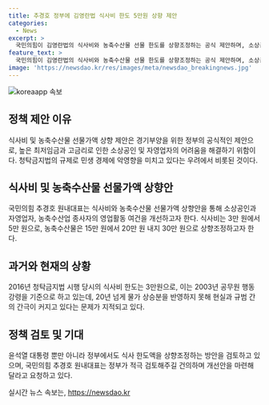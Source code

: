 ```yaml
---
title: 추경호 정부에 김영란법 식사비 한도 5만원 상향 제안
categories:
  - News
excerpt: >
  국민의힘이 김영란법의 식사비와 농축수산물 선물 한도를 상향조정하는 공식 제안하며, 소상공인과 자영업자의 어려움을 언급했다. 내수 소비와 경제 활성화를 위해 식사비를 3만 원에서 5만 원, 농축수산물은 15만 원에서 20~30만 원 수준으로 높이자고 주장하며, 지금의 규제가 민생활력을 떨어뜨릴 우려를 제기했다. 또한, 20여 년간 물가 상승 반영이 없었던 것을 지적하며, 정부의 적극적인 검토를 요구했다. 윤석열 대통령도 이전에 개선이 필요하다고 언급한 바 있으며, 정부도 상향조정 방안을 검토 중이다.
feature_text: >
  국민의힘이 김영란법의 식사비와 농축수산물 선물 한도를 상향조정하는 공식 제안하며, 소상공인과 자영업자의 어려움을 언급했다. 내수 소비와 경제 활성화를 위해 식사비를 3만 원에서 5만 원, 농축수산물은 15만 원에서 20~30만 원 수준으로 높이자고 주장하며, 지금의 규제가 민생활력을 떨어뜨릴 우려를 제기했다. 또한, 20여 년간 물가 상승 반영이 없었던 것을 지적하며, 정부의 적극적인 검토를 요구했다. 윤석열 대통령도 이전에 개선이 필요하다고 언급한 바 있으며, 정부도 상향조정 방안을 검토 중이다.
image: 'https://newsdao.kr/res/images/meta/newsdao_breakingnews.jpg'
---
```


<p><img src="https://newsdao.kr/res/images/meta/newsdao_breakingnews.jpg" alt="koreaapp 속보" /></p>

<h2 data-ke-size="size26">정책 제안 이유</h2>

<p data-ke-size="size16">식사비 및 농축수산물 선물가액 상향 제안은 경기부양을 위한 정부의 공식적인 제안으로, 높은 최저임금과 고금리로 인한 소상공인 및 자영업자의 어려움을 해결하기 위함이다. 청탁금지법의 규제로 민생 경제에 악영향을 미치고 있다는 우려에서 비롯된 것이다.</p>

<h2 data-ke-size="size26">식사비 및 농축수산물 선물가액 상향안</h2>

<p data-ke-size="size16">국민의힘 추경호 원내대표는 식사비와 농축수산물 선물가액 상향안을 통해 소상공인과 자영업자, 농축수산업 종사자의 영업활동 여건을 개선하고자 한다. 식사비는 3만 원에서 5만 원으로, 농축수산물은 15만 원에서 20만 원 내지 30만 원으로 상향조정하고자 한다.</p>

<h2 data-ke-size="size26">과거와 현재의 상황</h2>

<p data-ke-size="size16">2016년 청탁금지법 시행 당시의 식사비 한도는 3만원으로, 이는 2003년 공무원 행동강령을 기준으로 하고 있는데, 20년 넘게 물가 상승분을 반영하지 못해 현실과 규범 간의 간극이 커지고 있다는 문제가 지적되고 있다.</p>

<h2 data-ke-size="size26">정책 검토 및 기대</h2>

<p data-ke-size="size16">윤석열 대통령 뿐만 아니라 정부에서도 식사 한도액을 상향조정하는 방안을 검토하고 있으며, 국민의힘 추경호 원내대표는 정부가 적극 검토해주길 건의하며 개선안을 마련해 달라고 요청하고 있다.</p>
실시간 뉴스 속보는, <a href="https://newsdao.kr" rel="dofollow">https://newsdao.kr</a>


